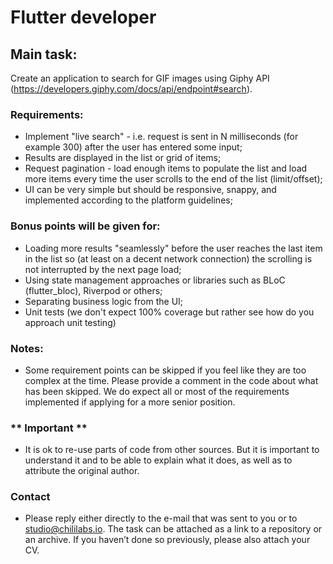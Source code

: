 # Flutter developer

## Main task:
Create an application to search for GIF images using Giphy API (https://developers.giphy.com/docs/api/endpoint#search).

### Requirements:
- Implement "live search" - i.e. request is sent in N milliseconds (for example 300) after the user has entered some input;
- Results are displayed in the list or grid of items;
- Request pagination - load enough items to populate the list and load more items every time the user scrolls to the end of the list (limit/offset);
- UI can be very simple but should be responsive, snappy, and implemented according to the platform guidelines;

###  Bonus points will be given for:
- Loading more results "seamlessly" before the user reaches the last item in the list so (at least on a decent network connection) the scrolling is not interrupted by the next page load;
- Using state management approaches or libraries such as BLoC (flutter_bloc), Riverpod or others;
- Separating business logic from the UI;
- Unit tests (we don't expect 100% coverage but rather see how do you approach unit testing)

### Notes:
- Some requirement points can be skipped if you feel like they are too complex at the time. Please provide a comment in the code about what has been skipped. We do expect all or most of the requirements implemented if applying for a more senior position.

### ** Important **
- It is ok to re-use parts of code from other sources. But it is important to understand it and to be able to explain what it does, as well as to attribute the original author.

### Contact
- Please reply either directly to the e-mail that was sent to you or to studio@chililabs.io. The task can be attached as a link to a repository or an archive. If you haven’t done so previously, please also attach your CV.